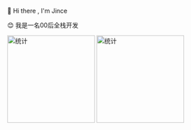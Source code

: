 <p color="red">👏 Hi there , I'm Jince</p>

😊 我是一名00后全栈开发
<div>
<img alt="统计" src="https://github-readme-stats.vercel.app/api/top-langs/?username=jince-boy&layout=compact&theme=tokyonight" height="200px">
<img src="https://github-readme-stats.vercel.app/api?username=jince-boy&show_icons=true&theme=radical" alt="统计" height="200px">
</div>
